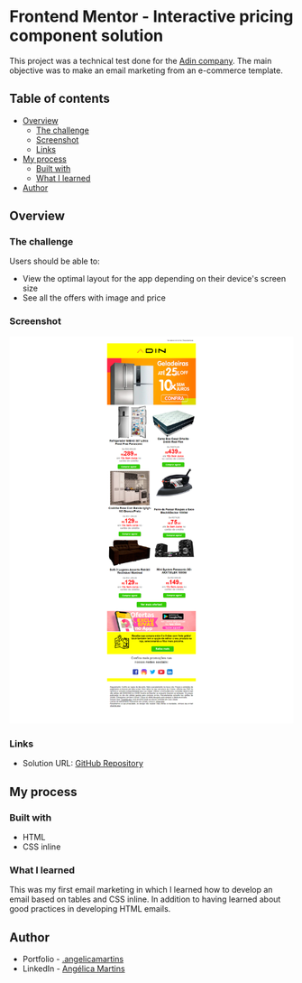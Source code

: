 # Frontend Mentor - Interactive pricing component solution

This project was a technical test done for the [Adin company](https://www.adin.com.br/). The main objective was to make an email marketing from an e-commerce template.

## Table of contents

- [Overview](#overview)
  - [The challenge](#the-challenge)
  - [Screenshot](#screenshot)
  - [Links](#links)
- [My process](#my-process)
  - [Built with](#built-with)
  - [What I learned](#what-i-learned)
- [Author](#author)

## Overview

### The challenge

Users should be able to:

- View the optimal layout for the app depending on their device's screen size
- See all the offers with image and price

### Screenshot

![Screenshot](/img/screenshot.png)

### Links

- Solution URL: [GitHub Repository](https://github.com/angelicamarttins/email-mkt/)

## My process

### Built with

- HTML
- CSS inline

### What I learned

This was my first email marketing in which I learned how to develop an email based on tables and CSS inline. In addition to having learned about good practices in developing HTML emails.

## Author

- Portfolio - [.angelicamartins](https://angelicamarttins.github.io/portfolio/)
- LinkedIn - [Angélica Martins](https://www.linkedin.com/in/marttinsangelica/)
